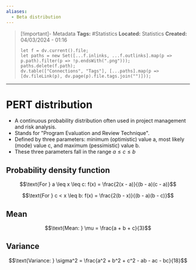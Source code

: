 ```yaml
---
aliases:
  - Beta distribution
---
```


> [!important]- Metadata
> **Tags:** #Statistics 
> **Located:** Statistics
> **Created:** 04/03/2024 - 01:16
> ```dataviewjs
> let f = dv.current().file;
> let paths = new Set([...f.inlinks, ...f.outlinks].map(p => p.path).filter(p => !p.endsWith(".png")));
> paths.delete(f.path);
> dv.table(["Connections", "Tags"], [...paths].map(p => [dv.fileLink(p), dv.page(p).file.tags.join("")]));
> ```

___
# PERT distribution
- A continuous probability distribution often used in project management and risk analysis.
- Stands for "Program Evaluation and Review Technique".
- Defined by three parameters: minimum (optimistic) value a, most likely (mode) value c, and  maximum (pessimistic) value b.
- These three parameters fall in the range $a\leq{c}\leq{b}$


## Probability density function
$$\text{For } a \leq x \leq c: f(x) = \frac{2(x - a)}{(b - a)(c - a)}$$

$$\text{For } c < x \leq b: f(x) = \frac{2(b - x)}{(b - a)(b - c)}$$
## Mean
$$\text{Mean: } \mu = \frac{a + b + c}{3}$$
## Variance
$$\text{Variance: } \sigma^2 = \frac{a^2 + b^2 + c^2 - ab - ac - bc}{18}$$

